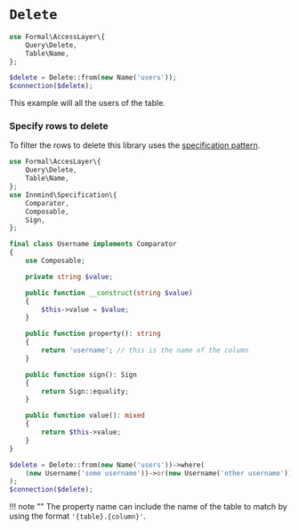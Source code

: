 # `Delete`

```php
use Formal\AccessLayer\{
    Query\Delete,
    Table\Name,
};

$delete = Delete::from(new Name('users'));
$connection($delete);
```

This example will all the users of the table.

### Specify rows to delete

To filter the rows to delete this library uses the [specification pattern](https://github.com/innmind/specification).

```php
use Formal\AccesLayer\{
    Query\Delete,
    Table\Name,
};
use Innmind\Specification\{
    Comparator,
    Composable,
    Sign,
};

final class Username implements Comparator
{
    use Composable;

    private string $value;

    public function __construct(string $value)
    {
        $this->value = $value;
    }

    public function property(): string
    {
        return 'username'; // this is the name of the column
    }

    public function sign(): Sign
    {
        return Sign::equality;
    }

    public function value(): mixed
    {
        return $this->value;
    }
}

$delete = Delete::from(new Name('users'))->where(
    (new Username('some username'))->or(new Username('other username')),
);
$connection($delete);
```

!!! note ""
    The property name can include the name of the table to match by using the format `'{table}.{column}'`.
